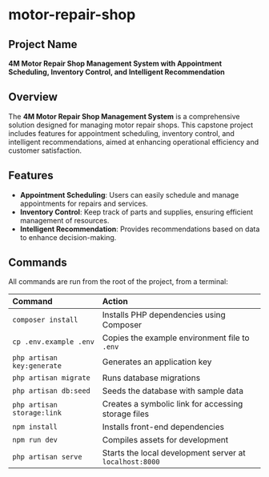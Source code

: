 # motor-repair-shop

## Project Name
**4M Motor Repair Shop Management System with Appointment Scheduling, Inventory Control, and Intelligent Recommendation**

## Overview

The **4M Motor Repair Shop Management System** is a comprehensive solution designed for managing motor repair shops. This capstone project includes features for appointment scheduling, inventory control, and intelligent recommendations, aimed at enhancing operational efficiency and customer satisfaction.

## Features

- **Appointment Scheduling**: Users can easily schedule and manage appointments for repairs and services.
- **Inventory Control**: Keep track of parts and supplies, ensuring efficient management of resources.
- **Intelligent Recommendation**: Provides recommendations based on data to enhance decision-making.

## Commands

All commands are run from the root of the project, from a terminal:

| Command                   | Action                                                 |
| :------------------------ | :----------------------------------------------------- |
| `composer install`        | Installs PHP dependencies using Composer               |
| `cp .env.example .env`    | Copies the example environment file to `.env`          |
| `php artisan key:generate`| Generates an application key                           |
| `php artisan migrate`     | Runs database migrations                               |
| `php artisan db:seed`     | Seeds the database with sample data                    |
| `php artisan storage:link`| Creates a symbolic link for accessing storage files    |                   
| `npm install`             | Installs front-end dependencies                        |
| `npm run dev`             | Compiles assets for development                        |
| `php artisan serve`       | Starts the local development server at `localhost:8000`|

